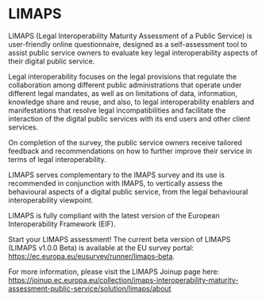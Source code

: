 # LIMAPS
LIMAPS (Legal Interoperability Maturity Assessment of a Public Service) is user-friendly online questionnaire, designed as a self-assessment tool to assist public service owners to evaluate key legal interoperability aspects of their digital public service.

Legal interoperability focuses on the legal provisions that regulate the collaboration among different public administrations that operate under different legal mandates, as well as on limitations of data, information, knowledge share and reuse, and also, to legal interoperability enablers and manifestations that resolve legal incompatibilities and facilitate the interaction of the digital public services with its end users and other client services.

On completion of the survey, the public service owners receive tailored feedback and recommendations on how to further improve their service in terms of legal interoperability.

LIMAPS serves complementary to the IMAPS survey and its use is recommended in conjunction with IMAPS, to vertically assess the behavioural aspects of a digital public service, from the legal behavioural interoperability viewpoint.

LIMAPS is fully compliant with the latest version of the European Interoperability Framework (EIF).

Start your LIMAPS assessment!
The current beta version of LIMAPS (LIMAPS v1.0.0 Beta) is available at the EU survey portal: https://ec.europa.eu/eusurvey/runner/limaps-beta.

For more information, please visit the LIMAPS Joinup page here: https://joinup.ec.europa.eu/collection/imaps-interoperability-maturity-assessment-public-service/solution/limaps/about
